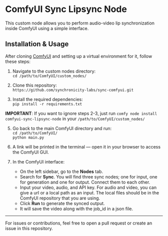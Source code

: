 # ComfyUI Sync Lipsync Node

This custom node allows you to perform audio-video lip synchronization inside ComfyUI using a simple interface.

## Installation & Usage

After cloning [ComfyUI](https://github.com/comfyanonymous/ComfyUI) and setting up a virtual environment for it, follow these steps:

1. Navigate to the custom nodes directory:  
   `cd /path/to/ComfyUI/custom_nodes/`

2. Clone this repository:  
   `https://github.com/synchronicity-labs/sync-comfyui.git`

3. Install the required dependencies:  
   `pip install -r requirements.txt`

  **IMPORTANT**: If you want to ignore steps 2-3, just run `comfy node install comfyui-sync-lipsync-node` in your `/path/to/ComfyUI/custom_nodes/`

5. Go back to the main ComfyUI directory and run:  
   `cd /path/to/ComfyUI/`  
   `python main.py`

6. A link will be printed in the terminal — open it in your browser to access the ComfyUI GUI.

7. In the ComfyUI interface:  
   - On the left sidebar, go to the **Nodes** tab.  
   - Search for **Sync**. You will find three sync nodes; one for input, one for generation and one for output. Connect them to each other.
   - Input your video, audio, and API key. For audio and video, you can give a url or a local path as an input. The local files should be in the ComfyUI repository that you are using.  
   - Click **Run** to generate the synced output.
   - It will save the video along with the job_id in a json file.

---

For issues or contributions, feel free to open a pull request or create an issue in this repository.

